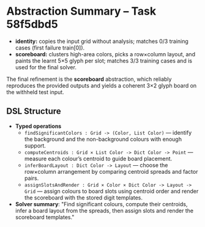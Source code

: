 # Abstraction Summary – Task 58f5dbd5

- **identity:** copies the input grid without analysis; matches 0/3 training cases (first failure train[0]).
- **scoreboard:** clusters high-area colors, picks a row×column layout, and paints the learnt 5×5 glyph per slot; matches 3/3 training cases and is used for the final solver.

The final refinement is the **scoreboard** abstraction, which reliably reproduces the provided outputs and yields a coherent 3×2 glyph board on the withheld test input.

## DSL Structure
- **Typed operations**
  - `findSignificantColors : Grid -> (Color, List Color)` — identify the background and the non-background colours with enough support.
  - `computeCentroids : Grid × List Color -> Dict Color -> Point` — measure each colour’s centroid to guide board placement.
  - `inferBoardLayout : Dict Color -> Layout` — choose the row×column arrangement by comparing centroid spreads and factor pairs.
  - `assignSlotsAndRender : Grid × Color × Dict Color -> Layout -> Grid` — assign colours to board slots using centroid order and render the scoreboard with the stored digit templates.
- **Solver summary**: "Find significant colours, compute their centroids, infer a board layout from the spreads, then assign slots and render the scoreboard templates."
